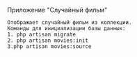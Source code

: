 Приложение "Случайный фильм"

    Отображает случайный фильм из коллекции.
    Команды для инициализации базы данных: 
    1. php artisan migrate 
    2. php artisan movies:init 
    3.php artisan movies:source